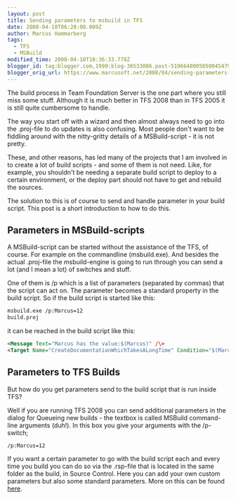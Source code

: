 ```yaml
---
layout: post
title: Sending parameters to msbuild in TFS
date: 2008-04-10T06:28:00.009Z
author: Marcus Hammarberg
tags:
  - TFS
  - MSBuild
modified_time: 2008-04-10T10:36:33.778Z
blogger_id: tag:blogger.com,1999:blog-36533086.post-5196648005050045479
blogger_orig_url: https://www.marcusoft.net/2008/04/sending-parameters-to-msbuild-in-tfs.html
---
```


The build process in Team Foundation Server is the one part where you still miss some stuff. Although it is much better in TFS 2008 than in TFS 2005 it is still quite cumbersome to handle.

The way you start off with a wizard and then almost always need to go into the .proj-file to do updates is also confusing. Most people don't want to be fiddling around with the nitty-gritty details of a MSBuild-script - it is not pretty.

These, and other reasons, has led many of the projects that I am involved in to create a lot of build scripts - and some of them is not need. Like, for example, you shouldn't be needing a separate build script to deploy to a certain environment, or the deploy part should not have to get and rebuild the sources.

The solution to this is of course to send and handle parameter in your build script. This post is a short introduction to how to do this.

## Parameters in MSBuild-scripts

A MSBuild-script can be started without the assistance of the TFS, of course. For example on the commandline (msbuild.exe). And besides the actual .proj-file the msbuild-engine is going to run through you can send a lot (and I mean a lot) of switches and stuff.

One of them is /p which is a list of parameters (separated by commas) that the script can act on. The parameter becomes a standard property in the build script. So if the build script is started like this:

```bash
msbuild.exe /p:Marcus=12
build.proj
```

it can be reached in the build script like this:

```xml
<Message Text="Marcus has the value:$(Marcus)" /\>
<Target Name="CreateDocumentationWhichTakesALongTime" Condition="$(Marcus)=='12'"\>
```

## Parameters to TFS Builds

But how do you get parameters send to the build script that is run inside TFS?

Well if you are running TFS 2008 you can send additional parameters in the dialog for Queueing new builds - the textbox is called MSBuild command-line arguments (duh!). In this box you give your arguments with the /p-switch;

```text
/p:Marcus=12
```

If you want a certain parameter to go with the build script each and every time you build you can do so via the .rsp-file that is located in the same folder as the build, in Source Control. Here you can add your own custom parameters but also some standard parameters. More on this can be found [here](http://weblogs.asp.net/dmckinstry/archive/2006/07/16/Hints-for-expediting-Team-Build-script-development.aspx).

